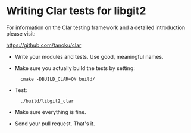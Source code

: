 Writing Clar tests for libgit2
==============================

For information on the Clar testing framework and a detailed introduction
please visit:

https://github.com/tanoku/clar


* Write your modules and tests. Use good, meaningful names.

* Make sure you actually build the tests by setting:

        cmake -DBUILD_CLAR=ON build/

* Test:

        ./build/libgit2_clar

* Make sure everything is fine.

* Send your pull request. That's it.
